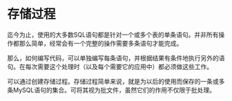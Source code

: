 # 存储过程

迄今为止，使用的大多数SQL语句都是针对一个或多个表的单条语句。并非所有操作都那么简单，经常会有一个完整的操作需要多条语句才能完成。

那么，如何编写代码，可以单独编写每条语句，并根据结果有条件地执行另外的语句。在每次需要这个处理时（以及每个需要它的应用中）都必须做这些工作。

可以通过创建存储过程。存储过程简单来说，就是为以后的使用而保存的一条或多条MySQL语句的集合。可将其视为批文件，虽然它们的作用不仅限于批处理。
